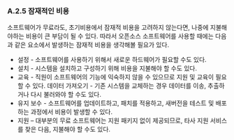 ### A.2.5 잠재적인 비용

소프트웨어가 무료라도, 초기비용에서 잠재적 비용을 고려하지 않는다면, 나중에 지불해야하는 비용이 큰 부담이 될 수 있다. 따라서 오픈소스 소프트웨어를 사용할 때에는 다음과 같은 요소에서 발생하는 잠재적 비용을 생각해볼 필요가 있다. 
* 설정 - 소프트웨어를 사용하기 위해서 새로운 하드웨어가 필요할 수도 있다. 
* 설치 - 시스템을 설치하고 구성하기 위해 비용을 지불해야 할 수도 있다. 
* 교육 - 직원이 소프트웨어의 기능에 익숙하지 않을 수 있으므로 지원 및 교육이 필요할 수 있다. 
데이터 가져오기 - 기존 시스템을 교체하는 경우 데이터를 이송, 추출하거나 다시 불러와야 할 수도 있다. 
* 유지 보수 - 소프트웨어를 업데이트하고, 패치를 적용하고, 새버전을 테스트 및 배포하는 과정에서 비용이 발생할 수 있다. 
* 지원 – 대부분의 무료 소프트웨어는 지원 패키지 없이 제공되므로, 타사 지원 서비스를 찾은 다음, 지불해야 할 수도 있다.



